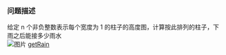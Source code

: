 ### 问题描述 ### 
 给定 n 个非负整数表示每个宽度为 1 的柱子的高度图，计算按此排列的柱子，下雨之后能接多少雨水  
 ![图片](https://t8.baidu.com/it/u=1484500186,1503043093&fm=79&app=86&size=h300&n=0&g=4n&f=jpeg?sec=1590892456&t=16676638be8b290df44cf946079c9338)
 [getRain](https://leetcode-cn.com/problems/trapping-rain-water/)
